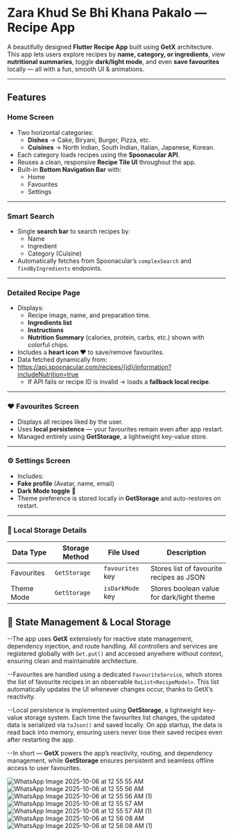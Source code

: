 # Zara Khud Se Bhi Khana Pakalo — Recipe App

A beautifully designed **Flutter Recipe App** built using **GetX** architecture.  
This app lets users explore recipes by **name, category, or ingredients**, view **nutritional summaries**, toggle **dark/light mode**, and even **save favourites** locally — all with a fun, smooth UI & animations.

---

## Features

### Home Screen
- Two horizontal categories:
  - **Dishes** → Cake, Biryani, Burger, Pizza, etc.
  - **Cuisines** → North Indian, South Indian, Italian, Japanese, Korean.
- Each category loads recipes using the **Spoonacular API**.
- Reuses a clean, responsive **Recipe Tile UI** throughout the app.
- Built-in **Bottom Navigation Bar** with:
  - Home  
  - Favourites  
  - Settings  

---

### Smart Search
- Single **search bar** to search recipes by:
  - Name
  - Ingredient
  - Category (Cuisine)
- Automatically fetches from Spoonacular’s `complexSearch` and `findByIngredients` endpoints.

---

### Detailed Recipe Page
- Displays:
  - Recipe image, name, and preparation time.
  - **Ingredients list**
  - **Instructions**
  - **Nutrition Summary** (calories, protein, carbs, etc.) shown with colorful chips.
- Includes a **heart icon ❤️** to save/remove favourites.
- Data fetched dynamically from:
- https://api.spoonacular.com/recipes/{id}/information?includeNutrition=true
  - If API fails or recipe ID is invalid → loads a **fallback local recipe**.

---

### ❤️ Favourites Screen
- Displays all recipes liked by the user.
- Uses **local persistence** — your favourites remain even after app restart.
- Managed entirely using **GetStorage**, a lightweight key-value store.

---

### ⚙️ Settings Screen
- Includes:
- **Fake profile** (Avatar, name, email)
- **Dark Mode toggle** 🌙  
- Theme preference is stored locally in **GetStorage** and auto-restores on restart.

---

### 💾 Local Storage Details

| Data Type | Storage Method | File Used | Description |
|------------|----------------|-----------|--------------|
| Favourites | `GetStorage` | `favourites` key | Stores list of favourite recipes as JSON |
| Theme Mode | `GetStorage` | `isDarkMode` key | Stores boolean value for dark/light theme |

## 🧠 State Management & Local Storage

--The app uses **GetX** extensively for reactive state management, dependency injection, and route handling. All controllers and services are registered globally with `Get.put()` and accessed anywhere without context, ensuring clean and maintainable architecture.

--Favourites are handled using a dedicated `FavouriteService`, which stores the list of favourite recipes in an observable `RxList<RecipeModel>`. This list automatically updates the UI whenever changes occur, thanks to GetX’s reactivity.

--Local persistence is implemented using **GetStorage**, a lightweight key-value storage system. Each time the favourites list changes, the updated data is serialized via `toJson()` and saved locally. On app startup, the data is read back into memory, ensuring users never lose their saved recipes even after restarting the app.

--In short — **GetX** powers the app’s reactivity, routing, and dependency management, while **GetStorage** ensures persistent and seamless offline access to user favourites.



![WhatsApp Image 2025-10-06 at 12 55 55 AM](https://github.com/user-attachments/assets/ee81d557-52b9-4785-8222-4cdf00975d28)
![WhatsApp Image 2025-10-06 at 12 55 56 AM](https://github.com/user-attachments/assets/34911d1f-cc0b-4d2e-9b28-be3fcf5fd8c3)
![WhatsApp Image 2025-10-06 at 12 55 56 AM (1)](https://github.com/user-attachments/assets/ae442bd8-4a39-4d66-bad1-58b650d65dee)
![WhatsApp Image 2025-10-06 at 12 55 57 AM](https://github.com/user-attachments/assets/82cbe235-8903-43e6-a88d-67795d59adfa)
![WhatsApp Image 2025-10-06 at 12 55 57 AM (1)](https://github.com/user-attachments/assets/c376f963-e517-48da-b1a6-be8a2c1cd5ef)
![WhatsApp Image 2025-10-06 at 12 56 08 AM](https://github.com/user-attachments/assets/9e4461ca-fac2-4fa2-87c2-2406c2126fb3)
![WhatsApp Image 2025-10-06 at 12 56 08 AM (1)](https://github.com/user-attachments/assets/90550775-ccbf-45f1-8990-381ce61edc4d)
